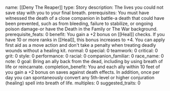 name: [[Deny The Reaper]]
type: Story
description: The lives you could not save stay with you to your final breath.
prerequisites: You must have witnessed the death of a close companion in battle-a death that could have been prevented, such as from bleeding, failure to stabilize, or ongoing poison damage-or have the Death in the Family or The War background.
prerequisite_feats: 0
benefit: You gain a +2 bonus on [[Heal]] checks. If you have 10 or more ranks in [[Heal]], this bonus increases to +4. You can apply first aid as a move action and don't take a penalty when treating deadly wounds without a healing kit.
normal: 0
special: 0
teamwork: 0
critical: 0
grit: 0
style: 0
performance: 0
racial: 0
companion_familiar: 0
race_name: 0
note: 0
goal: Bring an ally back from the dead, including by using breath of life or reincarnate.
completion_benefit: You and each ally within 10 feet of you gain a +2 bonus on saves against death effects. In addition, once per day you can spontaneously convert any 5th-level or higher conjuration (healing) spell into breath of life.
multiples: 0
suggested_traits: 0
